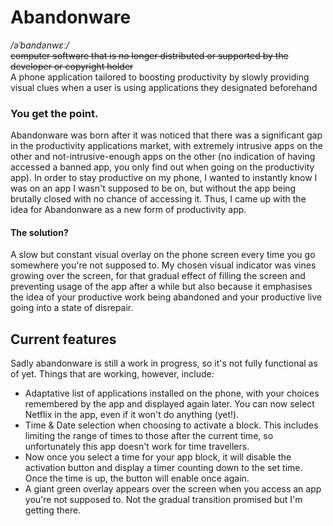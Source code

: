 # Abandonware
*/əˈbandənwɛː/*<br/>
~~computer software that is no longer distributed or supported by the developer or copyright holder~~<br/>
A phone application tailored to boosting productivity by slowly providing visual clues when a user is using applications they designated beforehand
### You get the point.
Abandonware was born after it was noticed that there was a significant gap in the productivity applications market, with extremely intrusive apps on the other and not-intrusive-enough apps on the other (no indication of having accessed a banned app, you only find out when going on the productivity app). In order to stay productive on my phone, I wanted to instantly know I was on an app I wasn't supposed to be on, but without the app being brutally closed with no chance of accessing it. Thus, I came up with the idea for Abandonware as a new form of productivity app.<br/>
#### The solution?
A slow but constant visual overlay on the phone screen every time you go somewhere you're not supposed to. My chosen visual indicator was vines growing over the screen, for that gradual effect of filling the screen and preventing usage of the app after a while but also because it emphasises the idea of your productive work being abandoned and your productive live going into a state of disrepair.
## Current features
Sadly abandonware is still a work in progress, so it's not fully functional as of yet.
Things that are working, however, include:
 - Adaptative list of applications installed on the phone, with your choices remembered by the app and displayed again later. You can now select Netflix in the app, even if it won't do anything (yet!).
 - Time & Date selection when choosing to activate a block. This includes limiting the range of times to those after the current time, so unfortunately this app doesn't work for time travellers.
 - Now once you select a time for your app block, it will disable the activation button and display a timer counting down to the set time. Once the time is up, the button will enable once again.
 - A giant green overlay appears over the screen when you access an app you're not supposed to. Not the gradual transition promised but I'm getting there.
